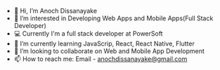 - 👋 Hi, I’m Anoch Dissanayake
- 👀 I’m interested in Developing Web Apps and Mobile Apps(Full Stack Developer)
- 💻 Currently I'm a full stack developer at PowerSoft
- 🌱 I’m currently learning JavaScrip, React, React Native, Flutter
- 💞️ I’m looking to collaborate on Web and Mobile App Development
- 📫 How to reach me: Email - anochdissanayake@gmail.com

<!---
Anoch123/Anoch123 is a ✨ special ✨ repository because its `README.md` (this file) appears on your GitHub profile.
You can click the Preview link to take a look at your changes.
--->
